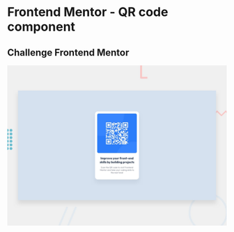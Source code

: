# Frontend Mentor - QR code component
## Challenge Frontend Mentor

![Design preview for the QR code component coding challenge](./design/desktop-preview.jpg)


